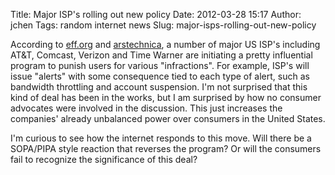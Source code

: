 Title: Major ISP's rolling out new policy
Date: 2012-03-28 15:17
Author: jchen
Tags: random internet news
Slug: major-isps-rolling-out-new-policy

According to [eff.org][] and [arstechnica][], a number of major US ISP's
including AT&T, Comcast, Verizon and Time Warner are initiating a pretty
influential program to punish users for various "infractions". For
example, ISP's will issue "alerts" with some consequence tied to each
type of alert, such as bandwidth throttling and account suspension. I'm
not surprised that this kind of deal has been in the works, but I am
surprised by how no consumer advocates were involved in the discussion.
This just increases the companies' already unbalanced power over
consumers in the United States.

I'm curious to see how the internet responds to this move. Will there be
a SOPA/PIPA style reaction that reverses the program? Or will the
consumers fail to recognize the significance of this deal?

  [eff.org]: https://www.eff.org/deeplinks/2012/03/graduated-response-deal-steamrollers-towards-july-1-launch?fucktheRIAA
  [arstechnica]: http://arstechnica.com/tech-policy/news/2011/07/the-six-ways-you-can-appeal-the-new-copyright-alerts.ars
